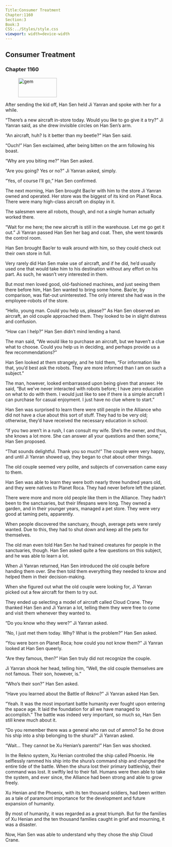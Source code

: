 ```yaml
---
Title:Consumer Treatment 
Chapter:1160 
Section:3 
Book:3 
CSS:../Styles/style.css 
viewport: width=device-width
---
```

  
## Consumer Treatment
### Chapter 1160
  
<figure>
	<img src="../Images/gem.gif" alt="gem" id="gem" width="120" height="60" />
</figure>
  

  
After sending the kid off, Han Sen held Ji Yanran and spoke with her for a while.

“There’s a new aircraft in-store today. Would you like to go give it a try?” Ji Yanran said, as she drew invisible circles on Han Sen’s arm.

“An aircraft, huh? Is it better than my beetle?” Han Sen said.

“Ouch!” Han Sen exclaimed, after being bitten on the arm following his boast.

“Why are you biting me?” Han Sen asked.

“Are you going? Yes or no?” Ji Yanran asked, simply.

“Yes, of course I’ll go,” Han Sen confirmed.

The next morning, Han Sen brought Bao’er with him to the store Ji Yanran owned and operated. Her store was the biggest of its kind on Planet Roca. There were many high-class aircraft on display in it.

The salesmen were all robots, though, and not a single human actually worked there.

“Wait for me here; the new aircraft is still in the warehouse. Let me go get it out.” Ji Yanran passed Han Sen her bag and coat. Then, she went towards the control room.

Han Sen brought Bao’er to walk around with him, so they could check out their own store in full.

Very rarely did Han Sen make use of aircraft, and if he did, he’d usually used one that would take him to his destination without any effort on his part. As such, he wasn’t very interested in them.

But most men loved good, old-fashioned machines, and just seeing them there before him, Han Sen wanted to bring some home. Bao’er, by comparison, was flat-out uninterested. The only interest she had was in the employee-robots of the store.

“Hello, young man. Could you help us, please?” As Han Sen observed an aircraft, an old couple approached them. They looked to be in slight distress and confusion.

“How can I help?” Han Sen didn’t mind lending a hand.

The man said, “We would like to purchase an aircraft, but we haven’t a clue what to choose. Could you help us in deciding, and perhaps provide us a few recommendations?”

Han Sen looked at them strangely, and he told them, “For information like that, you’d best ask the robots. They are more informed than I am on such a subject.”

The man, however, looked embarrassed upon being given that answer. He said, “But we’ve never interacted with robots before; I have zero education on what to do with them. I would just like to see if there is a simple aircraft I can purchase for casual enjoyment. I just have no clue where to start.”

Han Sen was surprised to learn there were still people in the Alliance who did not have a clue about this sort of stuff. They had to be very old; otherwise, they’d have received the necessary education in school.

“If you two aren’t in a rush, I can consult my wife. She’s the owner, and thus, she knows a lot more. She can answer all your questions and then some,” Han Sen proposed.

“That sounds delightful. Thank you so much!” The couple were very happy, and until Ji Yanran showed up, they began to chat about other things.

The old couple seemed very polite, and subjects of conversation came easy to them.

Han Sen was able to learn they were both nearly three hundred years old, and they were natives to Planet Roca. They had never before left the planet.

There were more and more old people like them in the Alliance. They hadn’t been to the sanctuaries, but their lifespans were long. They owned a garden, and in their younger years, managed a pet store. They were very good at taming pets, apparently.

When people discovered the sanctuary, though, average pets were rarely wanted. Due to this, they had to shut down and keep all the pets for themselves.

The old man even told Han Sen he had trained creatures for people in the sanctuaries, though. Han Sen asked quite a few questions on this subject, and he was able to learn a lot.

When Ji Yanran returned, Han Sen introduced the old couple before handing them over. She then told them everything they needed to know and helped them in their decision-making.

When she figured out what the old couple were looking for, Ji Yanran picked out a few aircraft for them to try out.

They ended up selecting a model of aircraft called Cloud Crane. They thanked Han Sen and Ji Yanran a lot, telling them they were free to come and visit them whenever they wanted to.

“Do you know who they were?” Ji Yanran asked.

“No, I just met them today. Why? What is the problem?” Han Sen asked.

“You were born on Planet Roca; how could you not know them?” Ji Yanran looked at Han Sen queerly.

“Are they famous, then?” Han Sen truly did not recognize the couple.

Ji Yanran shook her head, telling him, “Well, the old couple themselves are not famous. Their son, however, is.”

“Who’s their son?” Han Sen asked.

“Have you learned about the Battle of Rekno?” Ji Yanran asked Han Sen.

“Yeah. It was the most important battle humanity ever fought upon entering the space age. It laid the foundation for all we have managed to accomplish.” The battle was indeed very important, so much so, Han Sen still knew much about it.

“Do you remember there was a general who ran out of ammo? So he drove his ship into a ship belonging to the shura?” Ji Yanran asked.

“Wait… They cannot be Xu Henian’s parents!” Han Sen was shocked.

In the Rekno system, Xu Henian controlled the ship called Phoenix. He selflessly rammed his ship into the shura’s command ship and changed the entire tide of the battle. When the shura lost their primary battleship, their command was lost. It swiftly led to their fall. Humans were then able to take the system, and ever since, the Alliance had been strong and able to grow freely.

Xu Henian and the Phoenix, with its ten thousand soldiers, had been written as a tale of paramount importance for the development and future expansion of humanity.

By most of humanity, it was regarded as a great triumph. But for the families of Xu Henian and the ten thousand families caught in grief and mourning, it was a disaster.

Now, Han Sen was able to understand why they chose the ship Cloud Crane.